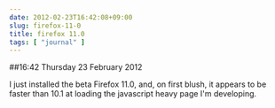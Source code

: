 ```yaml
---
date: 2012-02-23T16:42:08+09:00
slug: firefox-11-0
title: firefox 11.0
tags: [ "journal" ]
---
```


##16:42 Thursday 23 February 2012

I just installed the beta Firefox 11.0, and, on first blush, it appears to be faster than 10.1 at loading the javascript heavy page I'm developing.

 
